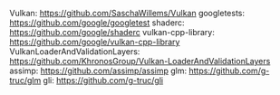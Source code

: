 Vulkan: https://github.com/SaschaWillems/Vulkan
googletests: https://github.com/google/googletest
shaderc: https://github.com/google/shaderc
vulkan-cpp-library: https://github.com/google/vulkan-cpp-library
VulkanLoaderAndValidationLayers: https://github.com/KhronosGroup/Vulkan-LoaderAndValidationLayers
assimp: https://github.com/assimp/assimp
glm: https://github.com/g-truc/glm
gli: https://github.com/g-truc/gli
